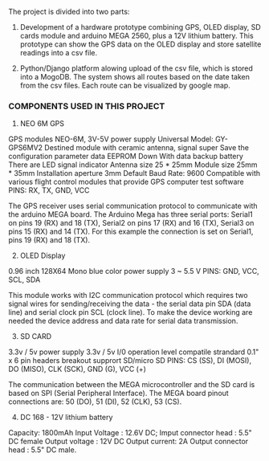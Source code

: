 The project is divided into two parts:

1. Development of a hardware prototype combining GPS, OLED display, SD cards module and arduino MEGA 2560, plus a 12V lithium battery. This prototype can show the GPS data on the OLED display and store satellite readings into a csv file. 

2. Python/Django platform alowing upload of the csv file, which is stored into a MogoDB. The system shows all routes based on the date taken from the csv files. Each route can be visualized by google map.

### COMPONENTS USED IN THIS PROJECT

1. NEO 6M GPS 

GPS modules NEO-6M, 3V-5V power supply Universal
Model: GY-GPS6MV2
Destined module with ceramic antenna, signal super
Save the configuration parameter data EEPROM Down
With data backup battery
There are LED signal indicator
Antenna size 25 * 25mm
Module size 25mm * 35mm
Installation aperture 3mm
Default Baud Rate: 9600
Compatible with various flight control modules that provide GPS computer test software
PINS: RX, TX, GND, VCC

The GPS receiver uses serial communication protocol to communicate with the arduino MEGA board. The Arduino Mega has three serial ports: Serial1 on pins 19 (RX) and 18 (TX), Serial2 on pins 17 (RX) and 16 (TX), Serial3 on pins 15 (RX) and 14 (TX). For this example the connection is set on Serial1, pins 19 (RX) and 18 (TX).


2. OLED Display
   
0.96 inch 128X64
Mono blue color
power supply  3 ~ 5.5 V 
PINS: GND, VCC, SCL, SDA

This module works with I2C communication protocol which requires two signal wires for sending/receiving the data - the serial data pin SDA (data line) and serial clock pin SCL (clock line). To make the device working are needed the device address and data rate for serial data transmission.


3. SD CARD

3.3v / 5v power supply 
3.3v / 5v I/0 operation level compatile
strandard 0.1" x 6 pin headers breakout
supprort SD/micro SD 
PINS: CS (SS), DI (MOSI), DO (MISO), CLK (SCK), GND (G), VCC (+)

The communication between the MEGA microcontroller and the SD card is based on SPI (Serial Peripheral Interface). The MEGA board pinout connections are: 50 (DO), 51 (DI), 52 (CLK), 53 (CS).

4. DC 168 - 12V lithium battery

Capacity: 1800mAh 
Input Voltage : 12.6V DC;
Imput connector head : 5.5" DC female 
Output voltage  : 12V DC
Output current:  2A
Output connector head : 5.5" DC male.

